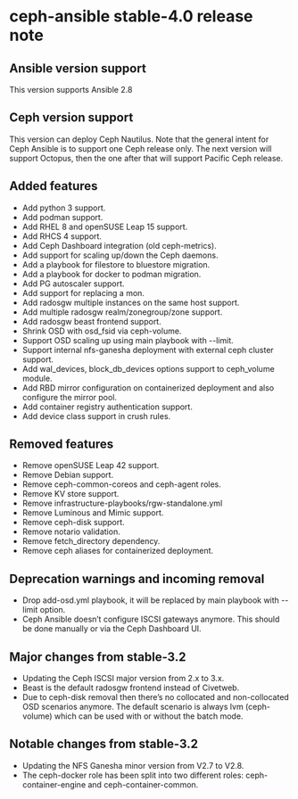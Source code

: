 ceph-ansible stable-4.0 release note
====================================

Ansible version support
-----------------------

This version supports Ansible 2.8

Ceph version support
--------------------

This version can deploy Ceph Nautilus.
Note that the general intent for Ceph Ansible is to support one Ceph release only.
The next version will support Octopus, then the one after that will support Pacific Ceph release.

Added features
----------------

* Add python 3 support.
* Add podman support.
* Add RHEL 8 and openSUSE Leap 15 support.
* Add RHCS 4 support.
* Add Ceph Dashboard integration (old ceph-metrics).
* Add support for scaling up/down the Ceph daemons.
* Add a playbook for filestore to bluestore migration.
* Add a playbook for docker to podman migration.
* Add PG autoscaler support.
* Add support for replacing a mon.
* Add radosgw multiple instances on the same host support.
* Add multiple radosgw realm/zonegroup/zone support.
* Add radosgw beast frontend support.
* Shrink OSD with osd_fsid via ceph-volume.
* Support OSD scaling up using main playbook with --limit.
* Support internal nfs-ganesha deployment with external ceph cluster support.
* Add wal_devices, block_db_devices options support to ceph_volume module.
* Add RBD mirror configuration on containerized deployment and also configure the mirror pool.
* Add container registry authentication support.
* Add device class support in crush rules.

Removed features
----------------

* Remove openSUSE Leap 42 support.
* Remove Debian support.
* Remove ceph-common-coreos and ceph-agent roles.
* Remove KV store support.
* Remove infrastructure-playbooks/rgw-standalone.yml
* Remove Luminous and Mimic support.
* Remove ceph-disk support.
* Remove notario validation.
* Remove fetch_directory dependency.
* Remove ceph aliases for containerized deployment.

Deprecation warnings and incoming removal
-----------------------------------------
* Drop add-osd.yml playbook, it will be replaced by main playbook with --limit option.
* Ceph Ansible doesn’t configure ISCSI gateways anymore. This should be done manually or via the Ceph Dashboard UI.

Major changes from stable-3.2
-----------------------------

* Updating the Ceph ISCSI major version from 2.x to 3.x.
* Beast is the default radosgw frontend instead of Civetweb.
* Due to ceph-disk removal then there’s no collocated and non-collocated OSD scenarios anymore. The default scenario is always lvm (ceph-volume) which can be used with or without the batch mode.

Notable changes from stable-3.2
-------------------------------

* Updating the NFS Ganesha minor version from V2.7 to V2.8.
* The ceph-docker role has been split into two different roles: ceph-container-engine and ceph-container-common.
